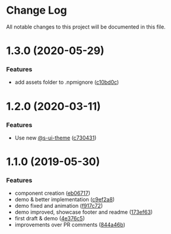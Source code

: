 # Change Log

All notable changes to this project will be documented in this file.

# 1.3.0 (2020-05-29)


### Features

* add assets folder to .npmignore ([c10bd0c](https://github.com/SUI-Components/sui-components/commit/c10bd0cbac6b0c56a58fef846fa07abd0d8ba626))



# 1.2.0 (2020-03-11)


### Features

* Use new [@s-ui-theme](https://github.com/s-ui-theme) ([c730431](https://github.com/SUI-Components/sui-components/commit/c73043175c8b6595c2dccc8c03bfc77c9ce17d82))



# 1.1.0 (2019-05-30)


### Features

* component creation ([eb06717](https://github.com/SUI-Components/sui-components/commit/eb067173709451ef5feab8681fec22528567512f))
* demo & better implementation ([c9ef2a8](https://github.com/SUI-Components/sui-components/commit/c9ef2a8dfd9a62d4915a8dc3d38270f07131e460))
* demo fixed and animation ([f917c72](https://github.com/SUI-Components/sui-components/commit/f917c72b8cff4859ab87b00c7096538cf48d2a4c))
* demo improved, showcase footer and readme ([173ef63](https://github.com/SUI-Components/sui-components/commit/173ef63dbe408aa369a47ceebc4164fa92216ca4))
* first draft & demo ([4e376c5](https://github.com/SUI-Components/sui-components/commit/4e376c5afd18a9184f07bf59b73d9291f918086f))
* improvements over PR comments ([844a46b](https://github.com/SUI-Components/sui-components/commit/844a46b4283b2bd13ec75d497a39af3b69e90865))



